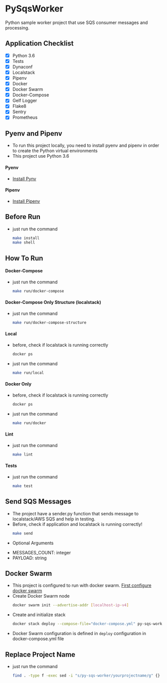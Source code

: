# PySqsWorker
Python sample worker project that use SQS consumer messages and processing.

## Application Checklist

- [x] Python 3.6
- [x] Tests
- [x] Dynaconf
- [x] Localstack
- [x] Pipenv
- [x] Docker
- [x] Docker Swarm
- [x] Docker-Compose
- [x] Gelf Logger
- [x] Flake8
- [x] Sentry
- [x] Prometheus

## Pyenv and Pipenv
* To run this project locally, you need to install pyenv and pipenv in order to create the Python virtual environments
* This project use Python 3.6

#### Pyenv
* [Install Pynv](https://github.com/pyenv/pyenv)

#### Pipenv
* [Install Pipenv](https://github.com/pypa/pipenv)

## Before Run
* just run the command
    ```bash
    make install
    make shell

## How To Run
#### Docker-Compose
* just run the command
    ```bash
    make run/docker-compose
    ```

#### Docker-Compose Only Structure (localstack)
* just run the command
    ```bash
    make run/docker-compose-structure
    ```

#### Local
* before, check if localstack is running correctly
    ```bash
    docker ps
    ```
* just run the command
    ```bash
    make run/local
    ```

#### Docker Only
* before, check if localstack is running correctly
    ```bash
    docker ps
    ```
* just run the command
    ```bash
    make run/docker
    ```

#### Lint
* just run the command
    ```bash
    make lint
    ```

#### Tests
* just run the command
    ```bash
    make test
    ```

## Send SQS Messages
* The project have a sender.py function that sends message to localstack/AWS SQS and help in testing.
* Before, check if application and localstack is running correctly!
    ```bash
    make send
    ```
* Optional Arguments
- MESSAGES_COUNT: integer
- PAYLOAD: string

## Docker Swarm
* This project is configured to run with docker swarm. [First configure docker swarm](https://www.dataquest.io/blog/install-and-configure-docker-swarm-on-ubuntu)
* Create Docker Swarm node
    ```bash
    docker swarm init --advertise-addr [localhost-ip-v4]
    ```
* Create and initialize stack
    ```bash
    docker stack deploy --compose-file="docker-compose.yml" py-sqs-worker
    ```
* Docker Swarm configuration is defined in `deploy` configuration in docker-compose.yml file

## Replace Project Name
* just run the command
    ```bash
    find . -type f -exec sed -i "s/py-sqs-worker/yourprojectname/g" {} +
    ```
